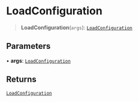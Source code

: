 # LoadConfiguration

> **LoadConfiguration**(`args`): [`LoadConfiguration`](reference/interfaces/LoadConfiguration.md)

## Parameters

• **args**: [`LoadConfiguration`](reference/interfaces/LoadConfiguration.md)

## Returns

[`LoadConfiguration`](reference/interfaces/LoadConfiguration.md)
